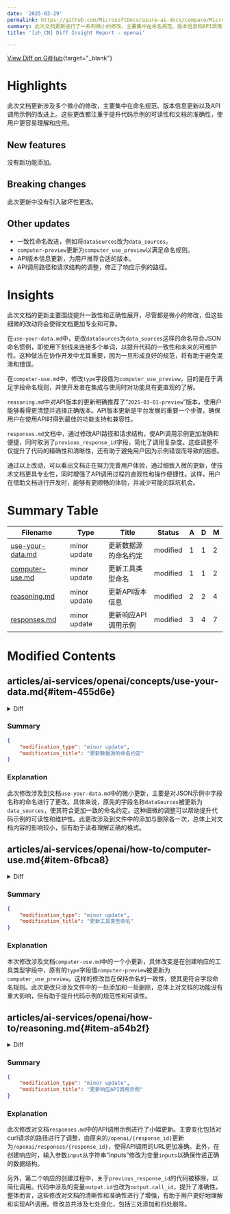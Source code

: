 ```yaml
---
date: '2025-03-29'
permalink: https://github.com/MicrosoftDocs/azure-ai-docs/compare/MicrosoftDocs:86d029a...MicrosoftDocs:50a8092
summary: 此次文档更新进行了一系列微小的修改，主要集中在命名规范、版本信息和API调用示例的改进，旨在提升代码示例的可读性及文档的准确性，帮助用户更好地理解和应用。同时，更新并未引入新功能或破坏性更改。主要亮点包括命名一致性的改善、API版本信息的更新以及调用路径和请求结构的调整。这些细微的改动有助于增强文档的专业性和可靠性，从而改善整体用户体验。
title: '[zh_CN] Diff Insight Report - openai'

---
```


[View Diff on GitHub](https://github.com/MicrosoftDocs/azure-ai-docs/compare/MicrosoftDocs:86d029a...MicrosoftDocs:50a8092){target="_blank"}

# Highlights
此次文档更新涉及多个微小的修改，主要集中在命名规范、版本信息更新以及API调用示例的改进上。这些更改都注重于提升代码示例的可读性和文档的准确性，使用户更容易理解和应用。

## New features
没有新功能添加。

## Breaking changes
此次更新中没有引入破坏性更改。

## Other updates
- 一致性命名改进，例如将`dataSources`改为`data_sources`。
- `computer-preview`更新为`computer_use_preview`以满足命名规则。
- API版本信息更新，为用户推荐合适的版本。
- API调用路径和请求结构的调整，修正了响应示例的路径。

# Insights
此次文档的更新主要围绕提升一致性和正确性展开，尽管都是微小的修改，但这些细微的改动将会使得文档更加专业和可靠。

在`use-your-data.md`中，更改`dataSources`为`data_sources`这样的命名符合JSON命名惯例，即使用下划线来连接多个单词，以提升代码的一致性和未来的可维护性。这种做法在协作开发中尤其重要，因为一旦形成良好的规范，将有助于避免混淆和错误。

在`computer-use.md`中，修改`type`字段值为`computer_use_preview`，目的是在于满足字段命名规则，并使开发者在集成与使用时对功能具有更直观的了解。

`reasoning.md`中对API版本的更新明确推荐了“`2025-03-01-preview`”版本，使用户能够看得更清楚并选择正确版本。API版本更新是平台发展的重要一个步骤，确保用户在使用API时得到最佳的功能支持和兼容性。

`responses.md`文档中，通过修改API路径和请求结构，使API调用示例更加准确和便捷，同时取消了`previous_response_id`字段，简化了调用复杂度。这些调整不仅提升了代码的精确性和清晰性，还有助于避免用户因为示例错误而导致的困惑。

通过以上改动，可以看出文档正在努力完善用户体验，通过细致入微的更新，使技术文档更具专业性，同时增强了API调用过程的直观性和操作便捷性。这样，用户在借助文档进行开发时，能够有更顺畅的体验，并减少可能的踩坑机会。

# Summary Table
|  Filename  | Type |    Title    | Status | A  | D  | M  |
|------------|------|-------------|--------|----|----|----|
| [use-your-data.md](#item-455d6e) | minor update | 更新数据源的命名约定 | modified | 1 | 1 | 2 | 
| [computer-use.md](#item-6fbca8) | minor update | 更新工具类型命名 | modified | 1 | 1 | 2 | 
| [reasoning.md](#item-a54b2f) | minor update | 更新API版本信息 | modified | 2 | 2 | 4 | 
| [responses.md](#item-b9757d) | minor update | 更新响应API调用示例 | modified | 3 | 4 | 7 | 


# Modified Contents
## articles/ai-services/openai/concepts/use-your-data.md{#item-455d6e}

<details>
<summary>Diff</summary>
````diff
@@ -562,7 +562,7 @@ You can send a streaming request using the `stream` parameter, allowing data to
 ```json
 {
     "stream": true,
-    "dataSources": [
+    "data_sources": [
         {
             "type": "AzureCognitiveSearch",
             "parameters": {
````
</details>

### Summary

```json
{
    "modification_type": "minor update",
    "modification_title": "更新数据源的命名约定"
}
```

### Explanation
此次修改涉及到文档`use-your-data.md`中的微小更新，主要是对JSON示例中字段名称的命名进行了更改。具体来说，原先的字段名称`dataSources`被更新为`data_sources`，使其符合更加一致的命名约定。这种细微的调整可以帮助提升代码示例的可读性和维护性。此更改涉及到文件中的添加与删除各一次，总体上对文档内容的影响较小，但有助于读者理解正确的格式。

## articles/ai-services/openai/how-to/computer-use.md{#item-6fbca8}

<details>
<summary>Diff</summary>
````diff
@@ -220,7 +220,7 @@ response_2 = client.responses.create(
     model="computer-use-preview",
     previous_response_id=response.id,
     tools=[{
-        "type": "computer-preview",
+        "type": "computer_use_preview",
         "display_width": 1024,
         "display_height": 768,
         "environment": "browser" # other possible values: "mac", "windows", "ubuntu"
````
</details>

### Summary

```json
{
    "modification_type": "minor update",
    "modification_title": "更新工具类型命名"
}
```

### Explanation
本次修改涉及文档`computer-use.md`中的一个小更新，具体改变是在创建响应的工具类型字段中，原有的`type`字段值`computer-preview`被更新为`computer_use_preview`。这样的修改旨在保持命名的一致性，使其更符合字段命名规则。此次更改只涉及文件中的一处添加和一处删除，总体上对文档的功能没有重大影响，但有助于提升代码示例的规范性和可读性。

## articles/ai-services/openai/how-to/reasoning.md{#item-a54b2f}

<details>
<summary>Diff</summary>
````diff
@@ -37,7 +37,7 @@ Azure OpenAI `o-series` models are designed to tackle reasoning and problem-solv
 
 | **Feature**     | **o3-mini**, **2025-01-31**  |**o1**, **2024-12-17**   | **o1-preview**, **2024-09-12**   | **o1-mini**, **2024-09-12**   |
 |:-------------------|:--------------------------:|:--------------------------:|:-------------------------------:|:---:|
-| **API Version**    | `2024-12-01-preview` <br> `2025-01-01-preview`   | `2024-12-01-preview` <br> `2025-01-01-preview` | `2024-09-01-preview`  <br> `2024-10-01-preview` <br> `2024-12-01-preview`    | `2024-09-01-preview`  <br> `2024-10-01-preview` <br> `2024-12-01-preview`    |
+| **API Version**    | `2024-12-01-preview` or later <br> `2025-03-01-preview` (Recommended)   | `2024-12-01-preview` or later <br> `2025-03-01-preview` (Recommended) | `2024-09-01-preview` or later <br> `2025-03-01-preview` (Recommended)    | `2024-09-01-preview` or later <br> `2025-03-01-preview` (Recommended)    |
 | **[Developer Messages](#developer-messages)** | ✅ | ✅ | - | - |
 | **[Structured Outputs](./structured-outputs.md)** | ✅ | ✅ | - | - |
 | **[Context Window](../concepts/models.md#o-series-models)** | Input: 200,000 <br> Output: 100,000 | Input: 200,000 <br> Output: 100,000 | Input: 128,000  <br> Output: 32,768 | Input: 128,000  <br> Output: 65,536 |
@@ -320,4 +320,4 @@ To improve the performance of `Formatting re-enabled` you can further augment th
 - `Formatting re-enabled - please enclose code blocks with appropriate markdown tags.`
 - `Formatting re-enabled - code output should be wrapped in markdown.`
 
-Depending on your expected output you may need to customize your initial developer message further to target your specific use case.
\ No newline at end of file
+Depending on your expected output you may need to customize your initial developer message further to target your specific use case.
````
</details>

### Summary

```json
{
    "modification_type": "minor update",
    "modification_title": "更新API版本信息"
}
```

### Explanation
此次修改对文档`reasoning.md`进行了小幅更新，主要是对API版本信息的描述进行了调整。原文本中列出的API版本被更改为“`2024-12-01-preview`或更高版本”以及“`2025-03-01-preview`（推荐）”。这种更新能够更清晰地指示用户推荐的版本信息和使用的灵活性。此外，文本中也进行了其他辅助性的修改，使得指引更加流畅。此次更新总共发生了四处变化，包含两处添加和两处删除，整体上增强了信息的准确性和可读性。

## articles/ai-services/openai/how-to/responses.md{#item-b9757d}

<details>
<summary>Diff</summary>
````diff
@@ -245,7 +245,7 @@ response = client.responses.retrieve("resp_67cb61fa3a448190bcf2c42d96f0d1a8")
 ### Microsoft Entra ID
 
 ```bash
-curl -X GET "https://YOUR-RESOURCE-NAME.openai.azure.com/openai/{response_id}?api-version=2025-03-01-preview" \
+curl -X GET "https://YOUR-RESOURCE-NAME.openai.azure.com/openai/responses/{response_id}?api-version=2025-03-01-preview" \
   -H "Content-Type: application/json" \
   -H "Authorization: Bearer $AZURE_OPENAI_AUTH_TOKEN" 
 ```
@@ -441,7 +441,7 @@ inputs = [{"type": "message", "role": "user", "content": "Define and explain the
   
 response = client.responses.create(  
     model="gpt-4o",  # replace with your model deployment name  
-    input="inputs"  
+    input=inputs  
 )  
   
 inputs += response.output
@@ -451,7 +451,6 @@ inputs.append({"role": "user", "type": "message", "content": "Explain this at a
 
 second_response = client.responses.create(  
     model="gpt-4o",  
-    previous_response_id=response.id,  
     input=inputs
 )  
       
@@ -507,7 +506,7 @@ for output in response.output:
                 input.append(  
                     {  
                         "type": "function_call_output",  
-                        "call_id": output.id,  
+                        "call_id": output.call_id,  
                         "output": '{"temperature": "70 degrees"}',  
                     }  
                 )  
````
</details>

### Summary

```json
{
    "modification_type": "minor update",
    "modification_title": "更新响应API调用示例"
}
```

### Explanation
此次修改对文档`responses.md`中的API调用示例进行了小幅更新。主要变化包括对curl请求的路径进行了调整，由原来的`/openai/{response_id}`更新为`/openai/responses/{response_id}`，使得API调用的URL更加准确。此外，在创建响应时，输入参数`input`从字符串“inputs”修改为变量`inputs`以确保传递正确的数据结构。

另外，第二个响应的创建过程中，关于`previous_response_id`的代码被移除，以简化调用。代码中涉及的变量`output.id`也改为`output.call_id`，提升了准确性。整体而言，这些修改对文档的清晰性和准确性进行了增强，有助于用户更好地理解和实现API调用。修改总共涉及七处变化，包括三处添加和四处删除。


